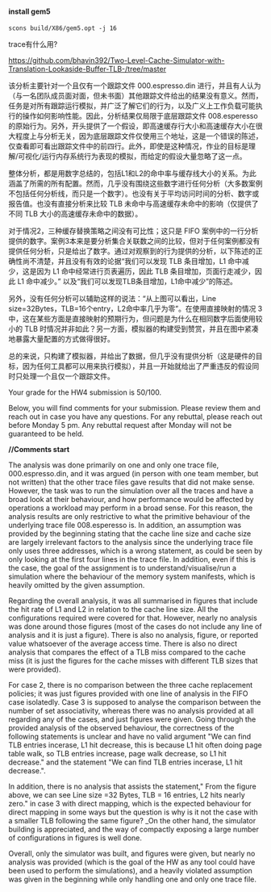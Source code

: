#### install gem5

```
scons build/X86/gem5.opt -j 16
```

trace有什么用? 







https://github.com/bhavin392/Two-Level-Cache-Simulator-with-Translation-Lookaside-Buffer-TLB-/tree/master





该分析主要针对一个且仅有一个跟踪文件 000.espresso.din 进行，并且有人认为（与一名团队成员面对面，但未书面）其他跟踪文件给出的结果没有意义。然而，任务是对所有跟踪运行模拟，并广泛了解它们的行为，以及广义上工作负载可能执行的操作如何影响性能。因此，分析结果仅局限于底层跟踪文件 008.esperesso 的原始行为。另外，开头提供了一个假设，即高速缓存行大小和高速缓存大小在很大程度上与分析无关，因为底层跟踪文件仅使用三个地址，这是一个错误的陈述，仅查看即可看出跟踪文件中的前四行。此外，即使是这种情况，作业的目标是理解/可视化/运行内存系统行为表现的模拟，而给定的假设大量忽略了这一点。 

整体分析，都是用数字总结的，包括L1和L2的命中率与缓存线大小的关系。为此涵盖了所需的所有配置。然而，几乎没有围绕这些数字进行任何分析（大多数案例不包括任何分析线，而只是一个数字）。也没有关于平均访问时间的分析、数字或报告值。也没有直接分析来比较 TLB 未命中与高速缓存未命中的影响（仅提供了不同 TLB 大小的高速缓存未命中的数据）。

对于情况2，三种缓存替换策略之间没有可比性；这只是 FIFO 案例中的一行分析提供的数字。案例3本来是要分析集合关联数之间的比较，但对于任何案例都没有提供任何分析，只是给出了数字。通过对观察到的行为提供的分析，以下陈述的正确性尚不清楚，并且没有有效的论据“我们可以发现 TLB 条目增加，L1 命中减少，这是因为 L1 命中经常进行页表遍历，因此 TLB 条目增加，页面行走减少，因此 L1 命中减少。” 以及“我们可以发现TLB条目增加，L1命中减少”的陈述。

另外，没有任何分析可以辅助这样的说法：“从上图可以看出，Line size=32Bytes，TLB=16个entry，L2命中率几乎为零”。在使用直接映射的情况 3 中，这在某些方面是直接映射的预期行为，但问题是为什么在相同数字后面使用较小的 TLB 时情况并非如此？另一方面，模拟器的构建受到赞赏，并且在图中紧凑地暴露大量配置的方式做得很好。 

总的来说，只构建了模拟器，并给出了数据，但几乎没有提供分析（这是硬件的目标，因为任何工具都可以用来执行模拟），并且一开始就给出了严重违反的假设同时只处理一个且仅一个跟踪文件。

Your grade for the HW4 submission is 50/100.



Below, you will find comments for your submission. Please review them and reach out in case you have any questions. For any rebuttal, please reach out before Monday 5 pm. Any rebuttal request after Monday will not be guaranteed to be held.



**//Comments start**

The analysis was done primarily on one and only one trace file, 000.espresso.din, and it was argued (in person with one team member, but not written) that the other trace files gave results that did not make sense. However, the task was to run the simulation over all the traces and have a broad look at their behaviour, and how performance would be affected by operations a workload may perform in a broad sense. For this reason, the analysis results are only restrictive to what the primitive behaviour of the underlying trace file 008.esperesso is. In addition, an assumption was provided by the beginning stating that the cache line size and cache size are largely irrelevant factors to the analysis since the underlying trace file only uses three addresses, which is a wrong statement, as could be seen by only looking at the first four lines in the trace file. In addition, even if this is the case, the goal of the assignment is to understand/visualise/run a simulation where the behaviour of the memory system manifests, which is heavily omitted by the given assumption. 



Regarding the overall analysis, it was all summarised in figures that include the hit rate of L1 and L2 in relation to the cache line size. All the configurations required were covered for that. However, nearly no analysis was done around those figures (most of the cases do not include any line of analysis and it is just a figure). There is also no analysis, figure, or reported value whatsoever of the average access time. There is also no direct analysis that compares the effect of a TLB miss compared to the cache miss (it is just the figures for the cache misses with different TLB sizes that were provided).



For case 2, there is no comparison between the three cache replacement policies; it was just figures provided with one line of analysis in the FIFO case isolatedly. Case 3 is supposed to analyse the comparison between the number of set associativity, whereas there was no analysis provided at all regarding any of the cases, and just figures were given. Going through the provided analysis of the observed behaviour, the correctness of the following statements is unclear and have no valid argument "We can find TLB entries incerase, L1 hit decrease, this is because L1 hit often doing page table walk, so TLB entries increase, page walk decrease, so L1 hit decrease." and the statement "We can find TLB entries incerase, L1 hit decrease.".



In addition, there is no analysis that assists the statement," From the figure above, we can see Line size =32 Bytes, TLB = 16 entries, L2 hits nearly zero." in case 3 with direct mapping, which is the expected behaviour for direct mapping in some ways but the question is why is it not the case with a smaller TLB following the same figure? _On the other hand, the simulator building is appreciated, and the way of compactly exposing a large number of configurations in figures is well done. 



Overall, only the simulator was built, and figures were given, but nearly no analysis was provided (which is the goal of the HW as any tool could have been used to perform the simulations), and a heavily violated assumption was given in the beginning while only handling one and only one trace file.
